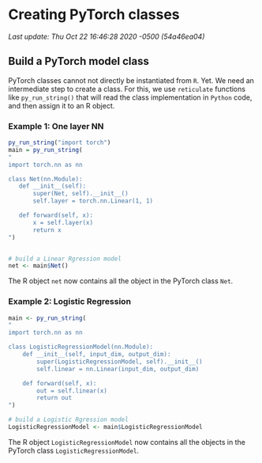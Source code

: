 # Creating PyTorch classes

_Last update: Thu Oct 22 16:46:28 2020 -0500 (54a46ea04)_

## Build a PyTorch model class
PyTorch classes cannot not directly be instantiated from `R`. Yet. We need an intermediate step to create a class. For this, we use `reticulate` functions like `py_run_string()` that will read the class implementation in `Python` code, and then assign it to an R object.

### Example 1: One layer NN


```r
py_run_string("import torch")
main = py_run_string(
"
import torch.nn as nn

class Net(nn.Module):
   def __init__(self):
       super(Net, self).__init__()
       self.layer = torch.nn.Linear(1, 1)

   def forward(self, x):
       x = self.layer(x)      
       return x
")


# build a Linear Rgression model
net <- main$Net()
```

The R object `net` now contains all the object in the PyTorch class `Net`.


### Example 2: Logistic Regression


```r
main <- py_run_string(
"
import torch.nn as nn

class LogisticRegressionModel(nn.Module):
    def __init__(self, input_dim, output_dim):
        super(LogisticRegressionModel, self).__init__()
        self.linear = nn.Linear(input_dim, output_dim)

    def forward(self, x):
        out = self.linear(x)
        return out
")

# build a Logistic Rgression model
LogisticRegressionModel <- main$LogisticRegressionModel
```

The R object `LogisticRegressionModel` now contains all the objects in the PyTorch class `LogisticRegressionModel`.


